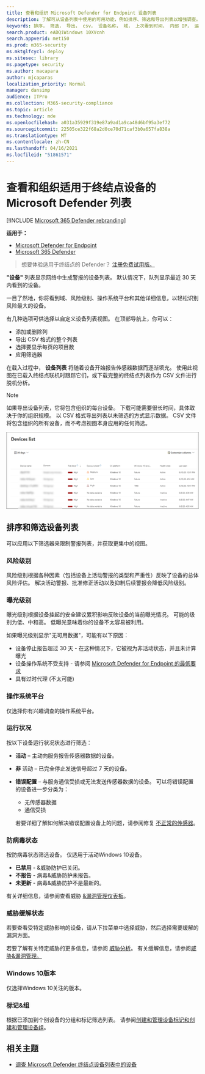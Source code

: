 ```yaml
---
title: 查看和组织 Microsoft Defender for Endpoint 设备列表
description: 了解可从设备列表中使用的可用功能，例如排序、筛选和导出列表以增强调查。
keywords: 排序， 筛选， 导出， csv， 设备名称， 域， 上次看到时间， 内部 IP， 运行状况状态， 活动警报， 活动恶意软件检测， 威胁类别， 查看警报， 网络， 连接， 恶意软件， 类型， 密码窃取程序， 勒索软件， 攻击， 威胁， 常规恶意软件， 不需要的软件
search.product: eADQiWindows 10XVcnh
search.appverid: met150
ms.prod: m365-security
ms.mktglfcycl: deploy
ms.sitesec: library
ms.pagetype: security
ms.author: macapara
author: mjcaparas
localization_priority: Normal
manager: dansimp
audience: ITPro
ms.collection: M365-security-compliance
ms.topic: article
ms.technology: mde
ms.openlocfilehash: a031a35929f319e87a9ad1a9ca48d6bf95a3ef72
ms.sourcegitcommit: 22505ce322f68a2d0ce70d71caf3b0a657fa838a
ms.translationtype: MT
ms.contentlocale: zh-CN
ms.lasthandoff: 04/16/2021
ms.locfileid: "51861571"
---
```

# <a name="view-and-organize-the-microsoft-defender-for-endpoint-devices-list"></a>查看和组织适用于终结点设备的 Microsoft Defender 列表

[!INCLUDE [Microsoft 365 Defender rebranding](../../includes/microsoft-defender.md)]


**适用于：**
- [Microsoft Defender for Endpoint](https://go.microsoft.com/fwlink/p/?linkid=2154037)
- [Microsoft 365 Defender](https://go.microsoft.com/fwlink/?linkid=2118804)

> 想要体验适用于终结点的 Defender？ [注册免费试用版。](https://www.microsoft.com/microsoft-365/windows/microsoft-defender-atp?ocid=docs-wdatp-machinesview-abovefoldlink)


**"设备"** 列表显示网络中生成警报的设备列表。 默认情况下，队列显示最近 30 天内看到的设备。  

一目了然地，你将看到域、风险级别、操作系统平台和其他详细信息，以轻松识别风险最大的设备。

有几种选项可供选择以自定义设备列表视图。 在顶部导航上，你可以：

- 添加或删除列
- 导出 CSV 格式的整个列表
- 选择要显示每页的项目数
- 应用筛选器

在载入过程中， **设备列表** 将随着设备开始报告传感器数据而逐渐填充。 使用此视图在已载入终结点联机时跟踪它们，或下载完整的终结点列表作为 CSV 文件进行脱机分析。

>[!NOTE]
> 如果导出设备列表，它将包含组织的每台设备。 下载可能需要很长时间，具体取决于你的组织规模。 以 CSV 格式导出列表以未筛选的方式显示数据。 CSV 文件将包含组织的所有设备，而不考虑视图本身应用的任何筛选。

![包含设备列表的设备列表的图像](images/device-list.png)

## <a name="sort-and-filter-the-device-list"></a>排序和筛选设备列表

可以应用以下筛选器来限制警报列表，并获取更集中的视图。

### <a name="risk-level"></a>风险级别

风险级别根据各种因素（包括设备上活动警报的类型和严重性）反映了设备的总体风险评估。 解决活动警报、批准修正活动以及抑制后续警报会降低风险级别。

### <a name="exposure-level"></a>曝光级别

曝光级别根据设备挂起的安全建议累积影响反映设备的当前曝光情况。 可能的级别为低、中和高。 低曝光意味着你的设备不太容易被利用。

如果曝光级别显示"无可用数据"，可能有以下原因：

- 设备停止报告超过 30 天 - 在这种情况下，它被视为非活动状态，并且未计算曝光
- 设备操作系统不受支持 - 请参阅 [Microsoft Defender for Endpoint 的最低要求](minimum-requirements.md)
- 具有过时代理 (不太可能) 

### <a name="os-platform"></a>操作系统平台

仅选择你有兴趣调查的操作系统平台。

### <a name="health-state"></a>运行状况

按以下设备运行状况状态进行筛选：

- **活动** – 主动向服务报告传感器数据的设备。
- **非** 活动 – 已完全停止发送信号超过 7 天的设备。
- **错误配置** – 与服务通信受损或无法发送传感器数据的设备。 可以将错误配置的设备进一步分类为：
  - 无传感器数据
  - 通信受损

  若要详细了解如何解决错误配置设备上的问题，请参阅修复 [不正常的传感器](fix-unhealthy-sensors.md)。

### <a name="antivirus-status"></a>防病毒状态

按防病毒状态筛选设备。 仅适用于活动Windows 10设备。

- **已禁用** - &威胁防护已关闭。
- **不报告** - 病毒&威胁防护未报告。
- **未更新** - 病毒&威胁防护不是最新的。

有关详细信息，请参阅查看威胁 [&漏洞管理仪表板](tvm-dashboard-insights.md)。

### <a name="threat-mitigation-status"></a>威胁缓解状态

若要查看受特定威胁影响的设备，请从下拉菜单中选择威胁，然后选择需要缓解的漏洞方面。

若要了解有关特定威胁的更多信息，请参阅 [威胁分析](threat-analytics.md)。 有关缓解信息，请参阅[威胁&漏洞管理。](next-gen-threat-and-vuln-mgt.md)

### <a name="windows-10-version"></a>Windows 10版本

仅选择Windows 10关注的版本。

### <a name="tags--groups"></a>标记&组

根据已添加到个别设备的分组和标记筛选列表。 请参阅[创建和管理设备标记和](machine-tags.md)[创建和管理设备组](machine-groups.md)。

## <a name="related-topics"></a>相关主题

- [调查 Microsoft Defender 终结点设备列表中的设备](investigate-machines.md)
